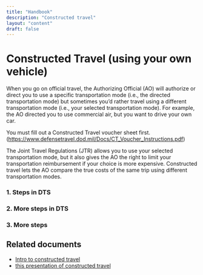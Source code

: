 ```yaml
---
title: "Handbook"
description: "Constructed travel"
layout: "content"
draft: false
---
```


# <headline> Constructed Travel (using your own vehicle)

<why this page exists> When you go on official travel, the Authorizing Official (AO) will authorize or direct you
to use a specific transportation mode (i.e., the directed transportation mode) but
sometimes you’d rather travel using a different transportation mode (i.e., your selected
transportation mode). For example, the AO directed you to use commercial air, but you
want to drive your own car.
  
<critical info> You must fill out a Constructed Travel voucher sheet first. (https://www.defensetravel.dod.mil/Docs/CT_Voucher_Instructions.pdf)
  
<policy info> The Joint Travel Regulations (JTR) allows you to use your selected transportation mode,
but it also gives the AO the right to limit your transportation reimbursement if your
choice is more expensive. Constructed travel lets the AO compare the true costs of the
same trip using different transportation modes.


### <body content = instructions for how to do it in DTS > 1. Steps in DTS
### 2. More steps in DTS
### 3. More steps


## <related documents> Related documents

- [Intro to constructed travel](https://www.defensetravel.dod.mil/Docs/Constructed_Travel_Information_Paper.pdf)
- [this presentation of constructed travel](https://www.defensetravel.dod.mil/Docs/Training/InstMat/T200_Slides_Constructed_Travel.zip)
